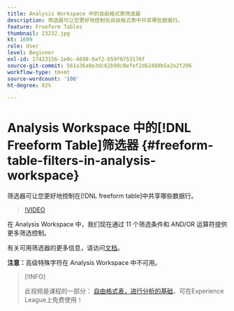 ```yaml
---
title: Analysis Workspace 中的自由格式表筛选器
description: 筛选器可让您更好地控制在自由格式表中共享哪些数据行。
feature: Freeform Tables
thumbnail: 23232.jpg
kt: 1699
role: User
level: Beginner
exl-id: 17423156-1e0c-4698-9af2-b59f0753176f
source-git-commit: 561a36a8e3dc62b99c0efef2d62480b5a2e2f206
workflow-type: tm+mt
source-wordcount: '108'
ht-degree: 82%

---
```


# Analysis Workspace 中的[!DNL Freeform Table]筛选器 {#freeform-table-filters-in-analysis-workspace}

筛选器可让您更好地控制在[!DNL freeform table]中共享哪些数据行。

>[!VIDEO](https://video.tv.adobe.com/v/23232/?quality=12)

在 Analysis Workspace 中，我们现在通过 11 个筛选条件和 AND/OR 运算符提供更多筛选控制。

有关可用筛选器的更多信息，请访问[文档](https://experienceleague.adobe.com/docs/analytics-platform/using/cja-workspace/visualizations/freeform-table/pagination-filtering-sorting.html#cja-workspace?lang=en)。

**注意：**&#x200B;高级特殊字符在 Analysis Workspace 中不可用。

>[!INFO]
>
> 此视频是课程的一部分： [自由格式表，进行分析的基础](https://experienceleague.adobe.com/?recommended=Analytics-U-1-2020.3)，可在Experience League上免费使用！
